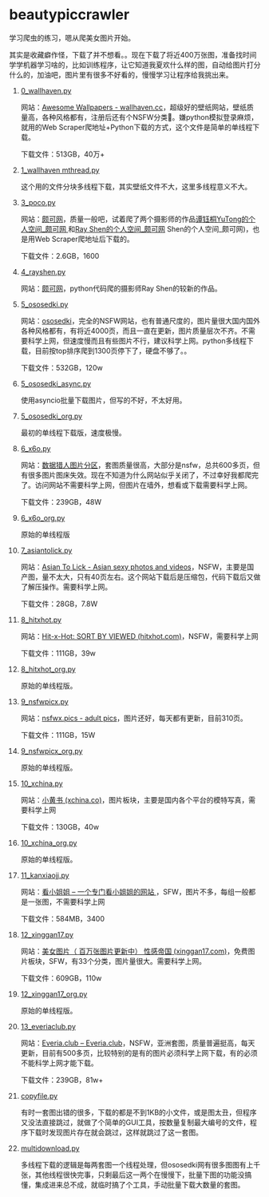 # beautypiccrawler
学习爬虫的练习，嗯从爬美女图片开始。

其实是收藏癖作怪，下载了并不想看。。现在下载了将近400万张图，准备找时间学学机器学习啥的，比如训练程序，让它知道我夏欢什么样的图，自动给图片打分什么的，加油吧，图片里有很多不好看的，慢慢学习让程序给我挑出来。

1. [0_wallhaven.py](https://github.com/xijiu27149/beautypiccrawler/blob/main/0_wallhaven.py)

   网站：[Awesome Wallpapers - wallhaven.cc](https://wallhaven.cc)，超级好的壁纸网站，壁纸质量高，各种风格都有，注册后还有个NSFW分类🤤。嫌python模拟登录麻烦，就用的Web Scraper爬地址+Python下载的方式，这个文件是简单的单线程下载。

   下载文件：513GB，40万+

2. [1_wallhaven mthread.py](https://github.com/xijiu27149/beautypiccrawler/blob/main/1_wallhaven%20mthread.py)

   这个用的文件分块多线程下载，其实壁纸文件不大，这里多线程意义不大。

3. [3_poco.py](https://github.com/xijiu27149/beautypiccrawler/blob/main/3_poco.py)

   网站：[颇可网](https://www.poco.cn/)，质量一般吧，试着爬了两个摄影师的作品[谭钰桐YuTong的个人空间_颇可网 ](https://www.poco.cn/user/id65856082)和[Ray Shen的个人空间_颇可网](http://rayshen.poco.cn) Shen的个人空间_颇可网)，也是用Web Scraper爬地址后下载的。

   下载文件：2.6GB，1600

4. [4_rayshen.py](https://github.com/xijiu27149/beautypiccrawler/blob/main/4_rayshen.py)

   网站：[颇可网](https://www.poco.cn/)，python代码爬的摄影师Ray Shen的较新的作品。

5. [5_ososedki.py](https://github.com/xijiu27149/beautypiccrawler/blob/main/5_ososedki.py)

   网站：[ososedki](https://ososedki.com/)，完全的NSFW网站，也有普通尺度的，图片量很大国内国外各种风格都有，有将近4000页，而且一直在更新，图片质量层次不齐。不需要科学上网，但速度慢而且有些图片不行，建议科学上网。python多线程下载，目前按top排序爬到1300页停下了，硬盘不够了。。

   下载文件：532GB，120w

6. [5_ososedki_async.py](https://github.com/xijiu27149/beautypiccrawler/blob/main/5_ososedki_async.py)

   使用asyncio批量下载图片，但写的不好，不太好用。

7. [5_ososedki_org.py](https://github.com/xijiu27149/beautypiccrawler/blob/main/5_ososedki_org.py)

   最初的单线程下载版，速度极慢。

8. [6_x6o.py](https://github.com/xijiu27149/beautypiccrawler/blob/main/6_x6o.py)

   网站：[数据猎人图片分区](https://www.x6o.com/)，套图质量很高，大部分是nsfw，总共600多页，但有很多图片图床失效。现在不知道为什么网站似乎关闭了，不过幸好我都爬完了。访问网站不需要科学上网，但图片在墙外，想看或下载需要科学上网。

   下载文件：239GB，48W

9. [6_x6o_org.py](https://github.com/xijiu27149/beautypiccrawler/blob/main/6_x6o_org.py)

   原始的单线程版

10. [7_asiantolick.py](https://github.com/xijiu27149/beautypiccrawler/blob/main/7_asiantolick.py)

    网站：[Asian To Lick - Asian sexy photos and videos](https://asiantolick.com/)，NSFW，主要是国产图，量不太大，只有40页左右。这个网站下载后是压缩包，代码下载后又做了解压操作。需要科学上网。

    下载文件：28GB，7.8W

11. [8_hitxhot.py](https://github.com/xijiu27149/beautypiccrawler/blob/main/8_hitxhot.py)

    网站：[Hit-x-Hot: SORT BY VIEWED (hitxhot.com)](https://hitxhot.com/hot)，NSFW，需要科学上网

    下载文件：111GB，39w

12. [8_hitxhot_org.py](https://github.com/xijiu27149/beautypiccrawler/blob/main/8_hitxhot_org.py)

    原始的单线程版。

13. [9_nsfwpicx.py](https://github.com/xijiu27149/beautypiccrawler/blob/main/9_nsfwpicx.py)

    网站：[nsfwx.pics - adult pics](https://nsfwx.pics/)，图片还好，每天都有更新，目前310页。

    下载文件：111GB，15W

14. [9_nsfwpicx_org.py](https://github.com/xijiu27149/beautypiccrawler/blob/main/9_nsfwpicx_org.py)

    原始的单线程版。

15. [10_xchina.py](https://github.com/xijiu27149/beautypiccrawler/blob/main/10_xchina.py)

    网站：[小黄书 (xchina.co)](https://xchina.co/)，图片板块，主要是国内各个平台的模特写真，需要科学上网

    下载文件：130GB，40w

16. [10_xchina_org.py](https://github.com/xijiu27149/beautypiccrawler/blob/main/10_xchina_org.py)

    原始的单线程版。

17. [11_kanxiaojj.py](https://github.com/xijiu27149/beautypiccrawler/blob/main/11_kanxiaojj.py)

    网站：[看小姐姐 – 一个专门看小姐姐的网站 ](https://www.kanxiaojiejie.com/)，SFW，图片不多，每组一般都是一张图，不需要科学上网

    下载文件：584MB，3400

18. [12_xinggan17.py](https://github.com/xijiu27149/beautypiccrawler/blob/main/12_xinggan17.py)

    网站：[美女图片（ 百万张图片更新中） 性感帝国 (xinggan17.com)](https://www.xinggan17.com/forum.php?gid=169)，免费图片板块，SFW，有33个分类，图片量很大。需要科学上网。

    下载文件：609GB，110w

19. [12_xinggan17_org.py](https://github.com/xijiu27149/beautypiccrawler/blob/main/12_xinggan17_org.py)

    原始的单线程版。

20. [13_everiaclub.py](https://github.com/xijiu27149/beautypiccrawler/blob/main/13_everiaclub.py)

    网站：[Everia.club – Everia.club](https://everia.club/)，NSFW，亚洲套图，质量普遍挺高，每天更新，目前有500多页，比较特别的是有的图片必须科学上网下载，有的必须不能科学上网才能下载。

    下载文件：239GB，81w+

21. [copyfile.py](https://github.com/xijiu27149/beautypiccrawler/blob/main/copyfile.py)

    有时一套图出错的很多，下载的都是不到1KB的小文件，或是图太丑，但程序又没法直接跳过，就做了个简单的GUI工具，按数量复制最大编号的文件，程序下载时发现图片存在就会跳过，这样就跳过了这一套图。

22. [multidownload.py](https://github.com/xijiu27149/beautypiccrawler/blob/main/multidownload.py)

    多线程下载的逻辑是每两套图一个线程处理，但ososedki网有很多图图有上千张，其他线程很快完事，只剩最后这一两个在慢慢下，批量下图的功能没搞懂，集成进来总不成，就临时搞了个工具，手动批量下载大数量的套图。

    
